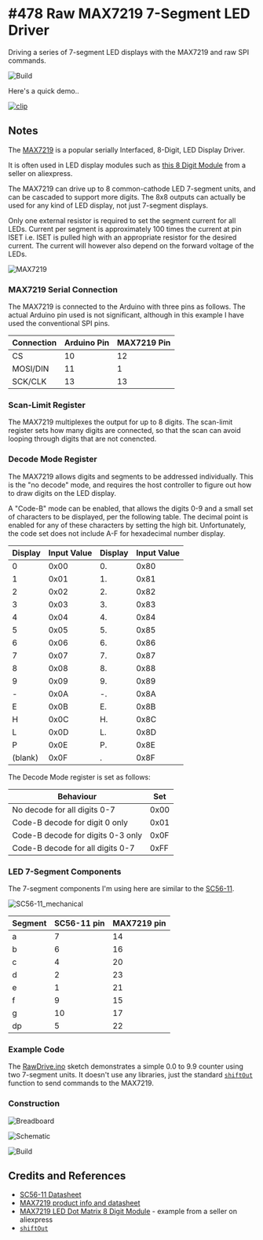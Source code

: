 # #478 Raw MAX7219 7-Segment LED Driver

Driving a series of 7-segment LED displays with the MAX7219 and raw SPI commands.

![Build](./assets/RawDrive_build.jpg?raw=true)

Here's a quick demo..

[![clip](https://img.youtube.com/vi/zJc8V84axcg/0.jpg)](https://www.youtube.com/watch?v=zJc8V84axcg)

## Notes

The [MAX7219](https://www.maximintegrated.com/en/products/power/display-power-control/MAX7219.html)
is a popular serially Interfaced, 8-Digit, LED Display Driver.

It is often used in LED display modules such as
[this 8 Digit Module](https://www.aliexpress.com/item/MAX7219-8-Digit-LED-Display-7-Segment-Digital-Tube-For-Arduino-Raspberry-Pi/32830440792.html)
from a seller on aliexpress.

The MAX7219 can drive up to 8 common-cathode LED 7-segment units, and can be cascaded to support more digits.
The 8x8 outputs can actually be used for any kind of LED display, not just 7-segment displays.

Only one external resistor is required to set the segment current for all LEDs.
Current per segment is approximately 100 times the current at pin ISET i.e. ISET is pulled high with an appropriate resistor for the desired current.
The current will however also depend on the forward voltage of the LEDs.

![MAX7219](./assets/MAX7219.jpg?raw=true)

### MAX7219 Serial Connection

The MAX7219 is connected to the Arduino with three pins as follows.
The actual Arduino pin used is not significant, although in this example I have used the conventional SPI pins.

| Connection | Arduino Pin | MAX7219 Pin |
|------------|-------------|-------------|
| CS         | 10          | 12          |
| MOSI/DIN   | 11          | 1           |
| SCK/CLK    | 13          | 13          |


### Scan-Limit Register

The MAX7219 multiplexes the output for up to 8 digits.
The scan-limit register sets how many digits are connected, so that the scan
can avoid looping through digits that are not conencted.


### Decode Mode Register

The MAX7219 allows digits and segments to be addressed individually. This is the "no decode" mode,
and requires the host controller to figure out how to draw digits on the LED display.

A "Code-B" mode can be enabled, that allows the digits 0-9 and a small set of characters to be displayed, per the following table.
The decimal point is enabled for any of these characters by setting the high bit.
Unfortunately, the code set does not include A-F for hexadecimal number display.

| Display | Input Value    | Display | Input Value    |
|---------|----------------|---------|----------------|
| 0       | 0x00           | 0.      | 0x80           |
| 1       | 0x01           | 1.      | 0x81           |
| 2       | 0x02           | 2.      | 0x82           |
| 3       | 0x03           | 3.      | 0x83           |
| 4       | 0x04           | 4.      | 0x84           |
| 5       | 0x05           | 5.      | 0x85           |
| 6       | 0x06           | 6.      | 0x86           |
| 7       | 0x07           | 7.      | 0x87           |
| 8       | 0x08           | 8.      | 0x88           |
| 9       | 0x09           | 9.      | 0x89           |
| -       | 0x0A           | -.      | 0x8A           |
| E       | 0x0B           | E.      | 0x8B           |
| H       | 0x0C           | H.      | 0x8C           |
| L       | 0x0D           | L.      | 0x8D           |
| P       | 0x0E           | P.      | 0x8E           |
| (blank) | 0x0F           | .       | 0x8F           |

The Decode Mode register is set as follows:

| Behaviour                         | Set  |
|-----------------------------------|------|
| No decode for all digits 0-7      | 0x00 |
| Code-B decode for digit 0 only    | 0x01 |
| Code-B decode for digits 0-3 only | 0x0F |
| Code-B decode for all digits 0-7  | 0xFF |


### LED 7-Segment Components

The 7-segment components I'm using here are similar to the [SC56-11](../../assets/SC56-11_datasheet.pdf?raw=true).

![SC56-11_mechanical](../../assets/SC56-11_mechanical.jpg?raw=true)

| Segment  | SC56-11 pin | MAX7219 pin    |
|----------|-------------|----------------|
| a        | 7           | 14             |
| b        | 6           | 16             |
| c        | 4           | 20             |
| d        | 2           | 23             |
| e        | 1           | 21             |
| f        | 9           | 15             |
| g        | 10          | 17             |
| dp       | 5           | 22             |


### Example Code

The [RawDrive.ino](./RawDrive.ino) sketch demonstrates a simple 0.0 to 9.9 counter
using two 7-segment units. It doesn't use any libraries, just the standard
[`shiftOut`](https://www.arduino.cc/reference/en/language/functions/advanced-io/shiftout/)
function to send commands to the MAX7219.

### Construction

![Breadboard](./assets/RawDrive_bb.jpg?raw=true)

![Schematic](./assets/RawDrive_schematic.jpg?raw=true)

![Build](./assets/RawDrive_build.jpg?raw=true)

## Credits and References

* [SC56-11 Datasheet](../../assets/SC56-11_datasheet.pdf?raw=true)
* [MAX7219 product info and datasheet](https://www.maximintegrated.com/en/products/power/display-power-control/MAX7219.html)
* [MAX7219 LED Dot Matrix 8 Digit Module](https://www.aliexpress.com/item/MAX7219-8-Digit-LED-Display-7-Segment-Digital-Tube-For-Arduino-Raspberry-Pi/32830440792.html) - example from a seller on aliexpress
* [`shiftOut`](https://www.arduino.cc/reference/en/language/functions/advanced-io/shiftout/)

